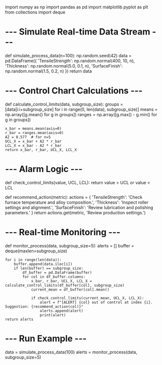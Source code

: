 import numpy as np
import pandas as pd
import matplotlib.pyplot as plt
from collections import deque

# --- Simulate Real-time Data Stream ---
def simulate_process_data(n=100):
    np.random.seed(42)
    data = pd.DataFrame({
        'TensileStrength': np.random.normal(400, 10, n),
        'Thickness': np.random.normal(5.0, 0.1, n),
        'SurfaceFinish': np.random.normal(1.5, 0.2, n)
    })
    return data

# --- Control Chart Calculations ---
def calculate_control_limits(data, subgroup_size):
    groups = [data[i:i+subgroup_size] for i in range(0, len(data), subgroup_size)]
    means = np.array([g.mean() for g in groups])
    ranges = np.array([g.max() - g.min() for g in groups])

    x_bar = means.mean(axis=0)
    r_bar = ranges.mean(axis=0)
    A2 = 0.577  # for n=5
    UCL_X = x_bar + A2 * r_bar
    LCL_X = x_bar - A2 * r_bar
    return x_bar, r_bar, UCL_X, LCL_X

# --- Alarm Logic ---
def check_control_limits(value, UCL, LCL):
    return value > UCL or value < LCL

def recommend_action(metric):
    actions = {
        'TensileStrength': 'Check furnace temperature and alloy composition.',
        'Thickness': 'Inspect roller settings and alignment.',
        'SurfaceFinish': 'Review lubrication and polishing parameters.'
    }
    return actions.get(metric, 'Review production settings.')

# --- Real-time Monitoring ---
def monitor_process(data, subgroup_size=5):
    alerts = []
    buffer = deque(maxlen=subgroup_size)

    for i in range(len(data)):
        buffer.append(data.iloc[i])
        if len(buffer) == subgroup_size:
            df_buffer = pd.DataFrame(buffer)
            for col in df_buffer.columns:
                x_bar, r_bar, UCL_X, LCL_X = calculate_control_limits(df_buffer[col], subgroup_size)
                current_mean = df_buffer[col].mean()

                if check_control_limits(current_mean, UCL_X, LCL_X):
                    alert = f"[ALERT] {col} out of control at index {i}. Suggestion: {recommend_action(col)}"
                    alerts.append(alert)
                    print(alert)
    return alerts

# --- Run Example ---
data = simulate_process_data(100)
alerts = monitor_process(data, subgroup_size=5)
